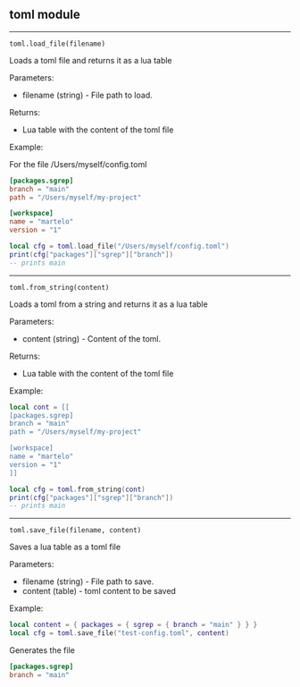 ## toml module

---

`toml.load_file(filename)`

Loads a toml file and returns it as a lua table

Parameters:

* filename (string) - File path to load.

Returns:

* Lua table with the content of the toml file

Example:

For the file /Users/myself/config.toml

```toml
[packages.sgrep]
branch = "main"
path = "/Users/myself/my-project"

[workspace]
name = "martelo"
version = "1"
```

```lua
local cfg = toml.load_file("/Users/myself/config.toml")
print(cfg["packages"]["sgrep"]["branch"])
-- prints main
```

---

`toml.from_string(content)`

Loads a toml from a string and returns it as a lua table

Parameters:

* content (string) - Content of the toml.

Returns:

* Lua table with the content of the toml file

Example:

```lua
local cont = [[
[packages.sgrep]
branch = "main"
path = "/Users/myself/my-project"

[workspace]
name = "martelo"
version = "1"
]]

local cfg = toml.from_string(cont)
print(cfg["packages"]["sgrep"]["branch"])
-- prints main
```

---
`toml.save_file(filename, content)`

Saves a lua table as a toml file

Parameters:

* filename (string) - File path to save.
* content (table) - toml content to be saved

Example:

```lua
local content = { packages = { sgrep = { branch = "main" } } }
local cfg = toml.save_file("test-config.toml", content)
```

Generates the file

```toml
[packages.sgrep]
branch = "main"
```
